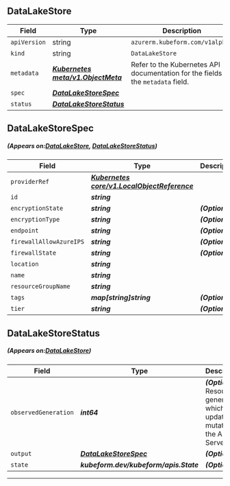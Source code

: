 ## DataLakeStore
| Field | Type | Description |
| ------ | ----- | ----------- |
| `apiVersion` | string | `azurerm.kubeform.com/v1alpha1` |
|    `kind` | string | `DataLakeStore` |
| `metadata` | ***[Kubernetes meta/v1.ObjectMeta](https://kubernetes.io/docs/reference/generated/kubernetes-api/v1.13/#objectmeta-v1-meta)***|Refer to the Kubernetes API documentation for the fields of the `metadata` field.|
| `spec` | ***[DataLakeStoreSpec](#DataLakeStoreSpec)***||
| `status` | ***[DataLakeStoreStatus](#DataLakeStoreStatus)***||
## DataLakeStoreSpec
##### (Appears on:[DataLakeStore](#DataLakeStore), [DataLakeStoreStatus](#DataLakeStoreStatus))
| Field | Type | Description |
| ------ | ----- | ----------- |
| `providerRef` | ***[Kubernetes core/v1.LocalObjectReference](https://kubernetes.io/docs/reference/generated/kubernetes-api/v1.13/#localobjectreference-v1-core)***||
| `id` | ***string***||
| `encryptionState` | ***string***| ***(Optional)*** |
| `encryptionType` | ***string***| ***(Optional)*** |
| `endpoint` | ***string***| ***(Optional)*** |
| `firewallAllowAzureIPS` | ***string***| ***(Optional)*** |
| `firewallState` | ***string***| ***(Optional)*** |
| `location` | ***string***||
| `name` | ***string***||
| `resourceGroupName` | ***string***||
| `tags` | ***map[string]string***| ***(Optional)*** |
| `tier` | ***string***| ***(Optional)*** |
## DataLakeStoreStatus
##### (Appears on:[DataLakeStore](#DataLakeStore))
| Field | Type | Description |
| ------ | ----- | ----------- |
| `observedGeneration` | ***int64***| ***(Optional)*** Resource generation, which is updated on mutation by the API Server.|
| `output` | ***[DataLakeStoreSpec](#DataLakeStoreSpec)***| ***(Optional)*** |
| `state` | ***kubeform.dev/kubeform/apis.State***| ***(Optional)*** |
---
